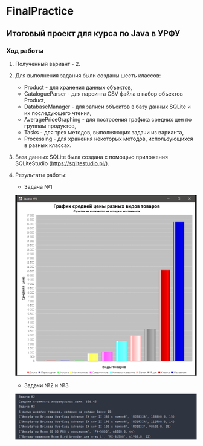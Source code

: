 # FinalPractice
## Итоговый проект для курса по Java в УРФУ

### Ход работы

1. Полученный вариант - 2.
2. Для выполнения задания были созданы шесть классов:
    * Product - для хранения данных объектов,
    * CatalogueParser - для парсинга CSV файла в набор объектов Product,
    * DatabaseManager - для записи объектов в базу данных SQLite и их последующего чтения,
    * AveragePriceGraphing - для построения графика средних цен по группам продуктов,
    * Tasks - для трех методов, выполняющих задачи из варианта, 
    * Processing - для хранения некоторых методов, использующихся в разных классах.
3. База данных SQLite была создана с помощью приложения SQLiteStudio (https://sqlitestudio.pl/).
4. Результаты работы:
    * Задача №1
    
    ![Image alt](https://github.com/EgorKolov/FinalPractice/blob/master/Task_1.png)
    * Задачи №2 и №3
    
    ![Image alt](https://github.com/EgorKolov/FinalPractice/blob/master/Tasks_2_3.png)
